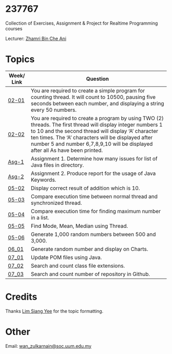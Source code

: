 # 237767

Collection of Exercises, Assignment & Project for Realtime Programming courses

Lecturer: [Zhamri Bin Che Ani](https://github.com/zhamri)

# Topics

| Week/ Link    | Question         |
| ------------- | -------------    |
| [02-01](https://github.com/wzul/237767/blob/master/ThreadIncrementNumbers.java) | You are required to create a simple program for counting thread. It will count to 10500, pausing five seconds between each number, and displaying a string every 50 numbers.|
| [02-02](https://github.com/wzul/237767/blob/master/JavaApplication5.java)| You are required to create a program by using TWO (2) threads. The first thread will display integer numbers 1 to 10 and the second thread will display ‘A’ character ten times. The ‘A’ characters will be displayed after number 5 and number 6,7,8,9,10 will be displayed after all As have been printed.|
| [Asg-1](https://github.com/wzul/237767_A1/)| Assignment 1. Determine how many issues for list of Java files in directory. |
| [Asg-2](https://github.com/wzul/237767_A2/)| Assignment 2. Produce report for the usage of Java Keywords. |
| [05-02](https://github.com/wzul/237767/blob/master/TestAtomicInteger1p.java)| Display correct result of addition which is 10. |
| [05-03](https://github.com/wzul/237767/blob/master/SynchronizedProof.java)| Compare execution time between normal thread and synchronized thread.|
| [05-04](https://github.com/wzul/237767/blob/master/FindMax1000000.java)| Compare execution time for finding maximum number in a list.|
| [05-05](https://github.com/wzul/237767/blob/master/Week0505.java)| Find Mode, Mean, Median using Thread.|
| [05-06](https://github.com/wzul/237767/blob/master/Week05_06.java)| Generate 1,000 random numbers between 500 and 3,000.|
| [06_01](https://github.com/wzul/237767/blob/master/06_01)| Generate random number and display on Charts.|
| [07_01](https://github.com/wzul/237767/blob/master/07_01)| Update POM files using Java.|
| [07_02](https://github.com/wzul/237767/blob/master/07_02)| Search and count class file extensions.|
| [07_03](https://github.com/wzul/237767/blob/master/07_03)| Search and count number of repository in Github.|

# Credits

Thanks [Lim Siang Yee](https://github.com/syeel) for the topic formatting.

# Other

Email: wan_zulkarnain@soc.uum.edu.my